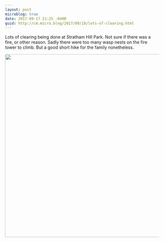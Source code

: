 ```yaml
---
layout: post
microblog: true
date: 2017-09-17 21:25 -0400
guid: http://cm.micro.blog/2017/09/18/lots-of-clearing.html
---
```

Lots of clearing being done at Stratham Hill Park. Not sure if there was a fire, or other reason. Sadly there were too many wasp nests on the fire tower to climb. But a good short hike for the family nonetheless. 

<img src="http://techartjam.com/uploads/2017/b94636a1db.jpg" width="600" height="600" />
